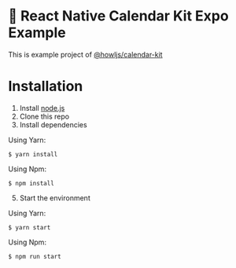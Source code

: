 # 📅 React Native Calendar Kit Expo Example

This is example project of [@howljs/calendar-kit](https://github.com/howljs/react-native-calendar-kit)

# Installation

1. Install [node.js](https://nodejs.org/en/)
2. Clone this repo
3. Install dependencies

Using Yarn:

```
$ yarn install
```

Using Npm:

```
$ npm install
```

5. Start the environment

Using Yarn:

```
$ yarn start
```

Using Npm:

```
$ npm run start
```